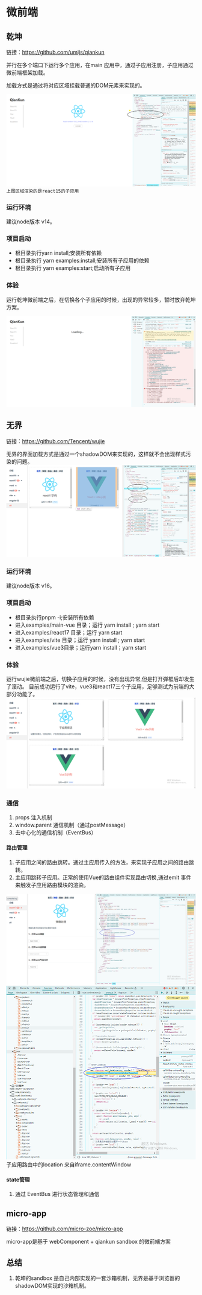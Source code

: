 # 微前端

## 乾坤
链接：https://github.com/umijs/qiankun

并行在多个端口下运行多个应用，在main 应用中，通过子应用注册，子应用通过微前端框架加载。

加载方式是通过将对应区域挂载普通的DOM元素来实现的。


![img.png](img/img2.png)
`上图区域渲染的是react15的子应用`

### 运行环境
建议node版本 v14。
### 项目启动
- 根目录执行yarn install;安装所有依赖
- 根目录执行 yarn examples:install;安装所有子应用的依赖
- 根目录执行 yarn examples:start;启动所有子应用

### 体验
运行乾坤微前端之后，在切换各个子应用的时候，出现的异常较多，暂时放弃乾坤方案。

![img.png](img/img1.png)
## 无界
链接：https://github.com/Tencent/wujie

无界的界面加载方式是通过一个shadowDOM来实现的，这样就不会出现样式污染的问题。
![img.png](img/img4.png)
### 运行环境
建议node版本 v16。
### 项目启动
- 根目录执行pnpm -i;安装所有依赖
- 进入examples/main-vue 目录；运行 yarn install ; yarn start
- 进入examples/react17 目录；运行 yarn start
- 进入examples/vite 目录；运行 yarn install ; yarn start
- 进入examples/vue3目录；运行yarn install；yarn start
### 体验
运行wujie微前端之后，切换子应用的时候，没有出现异常,但是打开弹框后却发生了滚动。
目前成功运行了vite，vue3和react17三个子应用，足够测试为前端的大部分功能了。
![img.png](img/img3.png)
### 通信
1. props 注入机制
2. window.parent 通信机制（通过postMessage）
3. 去中心化的通信机制（EventBus）
#### 路由管理
1. 子应用之间的路由跳转。通过主应用传入的方法，来实现子应用之间的路由跳转。
2. 主应用跳转子应用。正常的使用Vue的路由组件实现路由切换,通过emit 事件来触发子应用路由模块的渲染。

![img.png](img/img5.png)
![img.png](img/img6.png)
子应用路由中的location 来自iframe.contentWindow

#### state管理
1. 通过 EventBus 进行状态管理和通信
## micro-app
链接：https://github.com/micro-zoe/micro-app

micro-app是基于 webComponent + qiankun sandbox 的微前端方案


## 总结
1. 乾坤的sandbox 是自己内部实现的一套沙箱机制，无界是基于浏览器的shadowDOM实现的沙箱机制。
